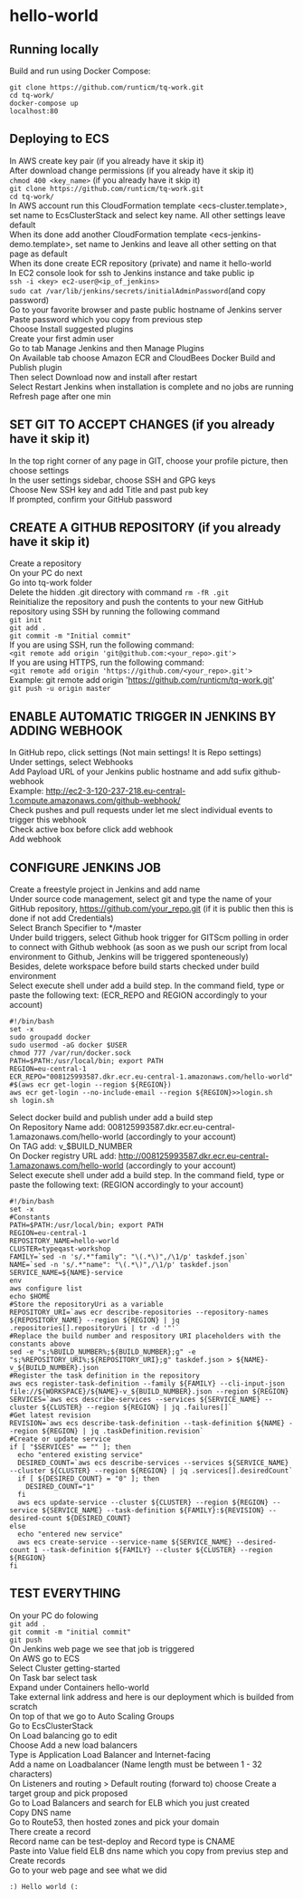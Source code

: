 hello-world
===========

## Running locally

Build and run using Docker Compose:

`git clone https://github.com/runticm/tq-work.git`  
`cd tq-work/`  
`docker-compose up`  
`localhost:80`  


## Deploying to ECS

In AWS create key pair (if you already have it skip it)  
After download change permissions (if you already have it skip it)  
`chmod 400 <key_name>` (if you already have it skip it)  
`git clone https://github.com/runticm/tq-work.git`  
`cd tq-work/`  
In AWS account run this CloudFormation template <ecs-cluster.template>, set name to EcsClusterStack and select key name. All other settings leave default  
When its done add another CloudFormation template <ecs-jenkins-demo.template>, set name to Jenkins and leave all other setting on that page as default  
When its done create ECR repository (private) and name it hello-world  
In EC2 console look for ssh to Jenkins instance and take public ip  
`ssh -i <key> ec2-user@<ip_of_jenkins>`  
`sudo cat /var/lib/jenkins/secrets/initialAdminPassword`(and copy password)    
Go to your favorite browser and paste public hostname of Jenkins server  
Paste password which you copy from previous step  
Choose Install suggested plugins  
Create your first admin user  
Go to tab Manage Jenkins and then Manage Plugins  
On Available tab choose Amazon ECR and CloudBees Docker Build and Publish plugin  
Then select Download now and install after restart  
Select Restart Jenkins when installation is complete and no jobs are running  
Refresh page after one min  
	
## SET GIT TO ACCEPT CHANGES (if you already have it skip it)
In the top right corner of any page in GIT, choose your profile picture, then choose settings  
In the user settings sidebar, choose SSH and GPG keys  
Choose New SSH key and add Title and past pub key  
If prompted, confirm your GitHub password  

## CREATE A GITHUB REPOSITORY (if you already have it skip it)
Create a repository  
On your PC do next  
Go into tq-work folder  
Delete the hidden .git directory with command 
`rm -fR .git`  
Reinitialize the repository and push the contents to your new GitHub repository using SSH by running the following command  
`git init`  
`git add .`  
`git commit -m "Initial commit"`  
If you are using SSH, run the following command:  
`<git remote add origin 'git@github.com:<your_repo>.git'>`  
If you are using HTTPS, run the following command:  
`<git remote add origin 'https://github.com/<your_repo>.git'>`  
Example: git remote add origin 'https://github.com/runticm/tq-work.git'  
`git push -u origin master`  
    
## ENABLE AUTOMATIC TRIGGER IN JENKINS BY ADDING WEBHOOK
In GitHub repo, click settings (Not main settings! It is Repo settings)  
Under settings, select Webhooks  
Add Payload URL of your Jenkins public hostname and add sufix github-webhook  
Example: http://ec2-3-120-237-218.eu-central-1.compute.amazonaws.com/github-webhook/  
Check pushes and pull requests under let me slect individual events to trigger this webhook  
Check active box before click add webhook  
Add webhook  

## CONFIGURE JENKINS JOB
Create a freestyle project in Jenkins and add name  
Under source code management, select git and type the name of your GitHub repository, https://github.com/your_repo.git (if it is public then this is done if not add Credentials)  
Select Branch Specifier to */master  
Under build triggers, select Github hook trigger for GITScm polling in order to connect with Github webhook (as soon as we push our script from local environment to Github, Jenkins will be triggered sponteneously)  
Besides, delete workspace before build starts checked under build environment  
Select execute shell under add a build step. In the command field, type or paste the following text: (ECR_REPO and REGION accordingly to your account)  

```
#!/bin/bash
set -x
sudo groupadd docker
sudo usermod -aG docker $USER
chmod 777 /var/run/docker.sock
PATH=$PATH:/usr/local/bin; export PATH
REGION=eu-central-1
ECR_REPO="008125993587.dkr.ecr.eu-central-1.amazonaws.com/hello-world"
#$(aws ecr get-login --region ${REGION})
aws ecr get-login --no-include-email --region ${REGION}>>login.sh
sh login.sh
```

Select docker build and publish under add a build step  
On Repository Name add: 008125993587.dkr.ecr.eu-central-1.amazonaws.com/hello-world (accordingly to your account)  
On TAG add: v_$BUILD_NUMBER  
On Docker registry URL add: http://008125993587.dkr.ecr.eu-central-1.amazonaws.com/hello-world (accordingly to your account)  
Select execute shell under add a build step. In the command field, type or paste the following text: (REGION accordingly to your account)  

```
#!/bin/bash
set -x
#Constants
PATH=$PATH:/usr/local/bin; export PATH
REGION=eu-central-1
REPOSITORY_NAME=hello-world
CLUSTER=typeqast-workshop
FAMILY=`sed -n 's/.*"family": "\(.*\)",/\1/p' taskdef.json`
NAME=`sed -n 's/.*"name": "\(.*\)",/\1/p' taskdef.json`
SERVICE_NAME=${NAME}-service
env
aws configure list
echo $HOME
#Store the repositoryUri as a variable
REPOSITORY_URI=`aws ecr describe-repositories --repository-names ${REPOSITORY_NAME} --region ${REGION} | jq .repositories[].repositoryUri | tr -d '"'`
#Replace the build number and respository URI placeholders with the constants above
sed -e "s;%BUILD_NUMBER%;${BUILD_NUMBER};g" -e "s;%REPOSITORY_URI%;${REPOSITORY_URI};g" taskdef.json > ${NAME}-v_${BUILD_NUMBER}.json
#Register the task definition in the repository
aws ecs register-task-definition --family ${FAMILY} --cli-input-json file://${WORKSPACE}/${NAME}-v_${BUILD_NUMBER}.json --region ${REGION}
SERVICES=`aws ecs describe-services --services ${SERVICE_NAME} --cluster ${CLUSTER} --region ${REGION} | jq .failures[]`
#Get latest revision
REVISION=`aws ecs describe-task-definition --task-definition ${NAME} --region ${REGION} | jq .taskDefinition.revision`
#Create or update service
if [ "$SERVICES" == "" ]; then
  echo "entered existing service"
  DESIRED_COUNT=`aws ecs describe-services --services ${SERVICE_NAME} --cluster ${CLUSTER} --region ${REGION} | jq .services[].desiredCount`
  if [ ${DESIRED_COUNT} = "0" ]; then
    DESIRED_COUNT="1"
  fi
  aws ecs update-service --cluster ${CLUSTER} --region ${REGION} --service ${SERVICE_NAME} --task-definition ${FAMILY}:${REVISION} --desired-count ${DESIRED_COUNT}
else
  echo "entered new service"
  aws ecs create-service --service-name ${SERVICE_NAME} --desired-count 1 --task-definition ${FAMILY} --cluster ${CLUSTER} --region ${REGION}
fi
```

## TEST EVERYTHING
On your PC do folowing  
`git add .`  
`git commit -m "initial commit"`  
`git push`  
On Jenkins web page we see that job is triggered  
On AWS go to ECS  
Select Cluster getting-started  
On Task bar select task  
Expand under Containers hello-world  
Take external link address and here is our deployment which is builded from scratch  
On top of that we go to Auto Scaling Groups  
Go to EcsClusterStack  
On Load balancing go to edit  
Choose Add a new load balancers  
Type is Application Load Balancer and Internet-facing  
Add a name on Loadbalancer (Name length must be between 1 - 32 characters)  
On Listeners and routing > Default routing (forward to) choose Create a target group and pick proposed  
Go to Load Balancers and search for ELB which you just created  
Copy DNS name  
Go to Route53, then hosted zones and pick your domain  
There create a record  
Record name can be test-deploy and Record type is CNAME  
Paste into Value field ELB dns name which you copy from previus step and Create records  
Go to your web page and see what we did  

	:) Hello world (:
